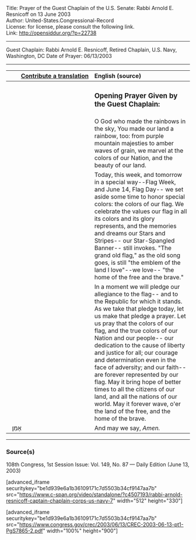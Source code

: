 <html>
<head></head>
<body>
Title: Prayer of the Guest Chaplain of the U.S. Senate: Rabbi Arnold E. Resnicoff on 13 June 2003<br />
Author: United-States.Congressional-Record<br />
License: for license, please consult the following link.<br />
Link: <a href="http://opensiddur.org/?p=22738">http://opensiddur.org/?p=22738</a>
<p />
<hr />

Guest Chaplain: Rabbi Arnold E. Resnicoff, Retired Chaplain, U.S. Navy, Washington, DC
Date of Prayer: 06/13/2003

<hr />

<table style="margin-left: auto;margin-right: auto;" class="draggable">
<thead><tr><th id="x" style="text-align: right;"><a href="/contributing/upload/">Contribute a translation</a></th><th style="text-align: left;">English (source)</th></tr></thead>
<tbody>
<tr><td style="vertical-align:top;" width="46%">
<div class="liturgy"><span lang="he">

</span></div></td>
 
<td style="vertical-align:top;" width="53%">
<div class="english">
<h3>Opening Prayer Given by the Guest Chaplain:</h3>
</div></td></tr>


<tr><td style="vertical-align:top;" width="46%">
<div class="liturgy"><span lang="he">

</span></div></td>
 
<td style="vertical-align:top;" width="53%">
<div class="english">
O God who made the rainbows in the sky, 
You made our land a rainbow, too: 
from purple mountain majesties 
to amber waves of grain, 
we marvel at the colors of our Nation, 
and the beauty of our land.
</div></td></tr>


<tr><td style="vertical-align:top;" width="46%">
<div class="liturgy"><span lang="he">

</span></div></td>
 
<td style="vertical-align:top;" width="53%">
<div class="english">
Today, this week, and tomorrow in a special way--Flag Week, 
and June 14, Flag Day--
we set aside some time to honor special colors: 
the colors of our flag. 
We celebrate the values our flag 
in all its colors and its glory 
represents, 
and the memories and dreams our Stars and Stripes--
our Star-Spangled Banner--
still invokes. 
"The grand old flag," as the old song goes, 
is still "the emblem of the land I love"--we love--
"the home of the free and the brave."
</div></td></tr>


<tr><td style="vertical-align:top;" width="46%">
<div class="liturgy"><span lang="he">

</span></div></td>
 
<td style="vertical-align:top;" width="53%">
<div class="english">
In a moment we will pledge our allegiance to the flag--
and to the Republic for which it stands. 
As we take that pledge today, 
let us make that pledge a prayer. 
Let us pray that the colors of our flag, 
and the true colors of our Nation and our people--
our dedication 
to the cause of liberty and justice for all; 
our courage and determination 
even in the face of adversity; 
and our faith--
are forever represented by our flag. 
May it bring hope of better times 
to all the citizens of our land, 
and all the nations of our world. 
May it forever wave, 
o'er the land of the free, 
and the home of the brave.
</div></td></tr>


<tr><td style="vertical-align:top;" width="46%">
<div class="liturgy"><span lang="he">
&nbsp;
אָמֵן׃
</span></div></td>
 
<td style="vertical-align:top;" width="53%">
<div class="english">
And may we say, 
<em>Amen.</em>
</div></td></tr>
</tbody></table>

<hr />

<h3>Source(s)</h3>

108th Congress, 1st Session
Issue: Vol. 149, No. 87 — Daily Edition (June 13, 2003)

[advanced_iframe securitykey="be1d939e6a1b36109171c7d5503b34cf9147aa7b" src="https://www.c-span.org/video/standalone/?c4507193/rabbi-arnold-resnicoff-captain-chaplain-corps-us-navy-7" width="512" height="330"]

[advanced_iframe securitykey="be1d939e6a1b36109171c7d5503b34cf9147aa7b" src="https://www.congress.gov/crec/2003/06/13/CREC-2003-06-13-pt1-PgS7865-2.pdf" width="100%" height="900"]
</body>
</html>